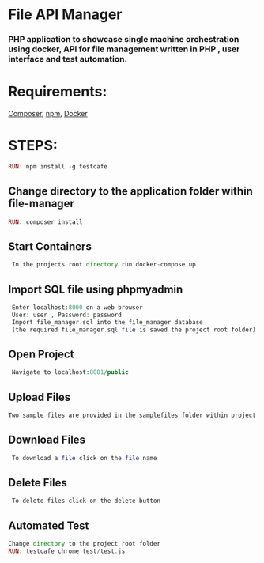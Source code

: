 # File API Manager
### PHP application to showcase single machine orchestration using docker, API for file management written in PHP , user interface and test automation.

# Requirements: 

 [Composer](https://getcomposer.org/), [npm](https://www.npmjs.com/get-npm), [Docker](https://www.docker.com/)


# STEPS:
```php
RUN: npm install -g testcafe
```

## Change directory to the application folder within file-manager
```php
RUN: composer install
```

## Start Containers
```php
 In the projects root directory run docker-compose up
```

## Import SQL file using phpmyadmin

```php
 Enter localhost:8000 on a web browser
 User: user , Password: password
 Import file_manager.sql into the file_manager database 
 (the required file_manager.sql file is saved the project root folder)
```

## Open Project
```php
 Navigate to localhost:8081/public
```

## Upload Files
```php
Two sample files are provided in the samplefiles folder within project root folder
```

## Download Files
```php
 To download a file click on the file name
```

## Delete Files
```php
 To delete files click on the delete button
```

## Automated Test

```php
Change directory to the project root folder
RUN: testcafe chrome test/test.js
```
